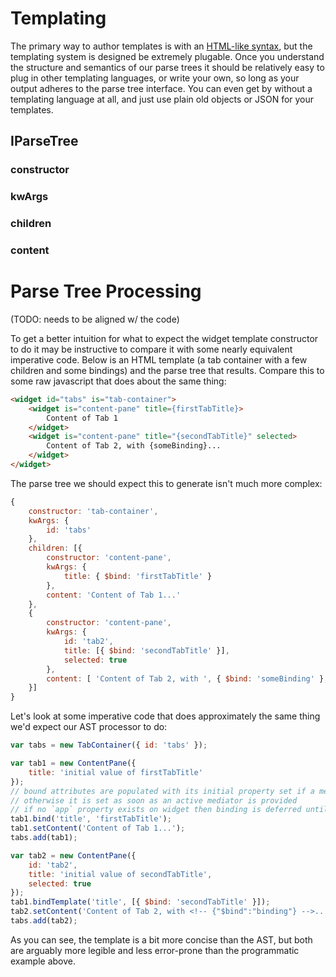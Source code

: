 # Templating

The primary way to author templates is with an [HTML-like syntax](html/README.md), but the templating system is designed be extremely plugable. Once you understand the structure and semantics of our parse trees it should be relatively easy to plug in other templating languages, or write your own, so long as your output adheres to the parse tree interface. You can even get by without a templating language at all, and just use plain old objects or JSON for your templates.

## IParseTree

### constructor

### kwArgs

### children

### content


# Parse Tree Processing

(TODO: needs to be aligned w/ the code)

To get a better intuition for what to expect the widget template constructor to do it may be instructive to compare it with some nearly equivalent imperative code. Below is an HTML template (a tab container with a few children and some bindings) and the parse tree that results. Compare this to some raw javascript that does about the same thing:

```html
<widget id="tabs" is="tab-container">
	<widget is="content-pane" title={firstTabTitle}>
		Content of Tab 1
	</widget>
	<widget is="content-pane" title="{secondTabTitle}" selected>
		Content of Tab 2, with {someBinding}...
	</widget>
</widget>
```

The parse tree we should expect this to generate isn't much more complex:

```javascript
{
	constructor: 'tab-container',
	kwArgs: {
		id: 'tabs'
	},
	children: [{
		constructor: 'content-pane',
		kwArgs: {
			title: { $bind: 'firstTabTitle' }
		},
		content: 'Content of Tab 1...'
	},
	{
		constructor: 'content-pane',
		kwArgs: {
			id: 'tab2',
			title: [{ $bind: 'secondTabTitle' }],
			selected: true
		},
		content: [ 'Content of Tab 2, with ', { $bind: 'someBinding' }, '...' ]
	}]
}
```

Let's look at some imperative code that does approximately the same thing we'd expect our AST processor to do:

```javascript
var tabs = new TabContainer({ id: 'tabs' });

var tab1 = new ContentPane({
	title: 'initial value of firstTabTitle'
});
// bound attributes are populated with its initial property set if a mediator exists at instantiation time
// otherwise it is set as soon as an active mediator is provided
// if no `app` property exists on widget then binding is deferred until an app object is set
tab1.bind('title', 'firstTabTitle');
tab1.setContent('Content of Tab 1...');
tabs.add(tab1);

var tab2 = new ContentPane({
	id: 'tab2',
	title: 'initial value of secondTabTitle',
	selected: true
});
tab1.bindTemplate('title', [{ $bind: 'secondTabTitle' }]);
tab2.setContent('Content of Tab 2, with <!-- {"$bind":"binding"} -->...');
tabs.add(tab2);
```

As you can see, the template is a bit more concise than the AST, but both are arguably more legible and less error-prone than the programmatic example above.